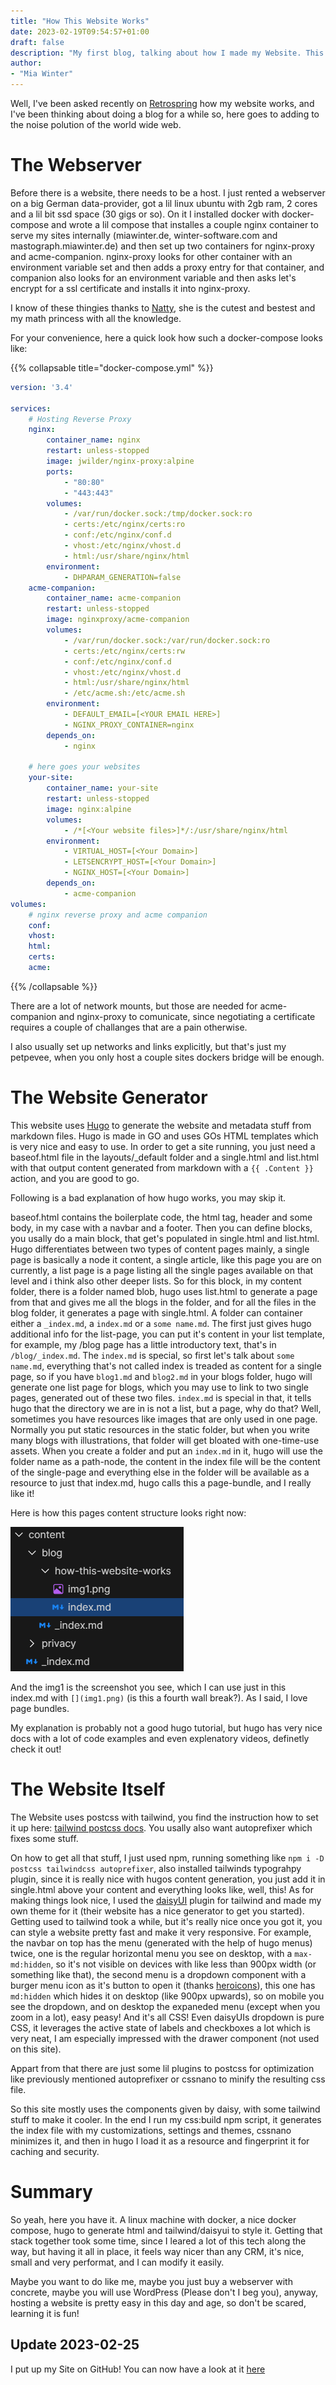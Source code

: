 ```yaml
---
title: "How This Website Works"
date: 2023-02-19T09:54:57+01:00
draft: false
description: "My first blog, talking about how I made my Website. This includes how I host it, how the content is generated and how I styled it."
author:
- "Mia Winter"
---
```


Well, I've been asked recently on [Retrospring](https://retrospring.net/@MiaWinter) how my website works, and I've been thinking
about doing a blog for a while so, here goes to adding to the noise polution of the world wide web.

# The Webserver

Before there is a website, there needs to be a host. I just rented a webserver on a big German data-provider, got a lil linux ubuntu with 2gb ram,
2 cores and a lil bit ssd space (30 gigs or so). On it I installed docker with docker-compose and wrote a lil compose that installes a couple nginx
container to serve my sites internally (miawinter.de, winter-software.com and mastograph.miawinter.de) and then set up two containers for nginx-proxy
and acme-companion. nginx-proxy looks for other container with an environment variable set and then adds a proxy entry for that container, and
companion also looks for an environment variable and then asks let's encrypt for a ssl certificate and installs it into nginx-proxy.

I know of these thingies thanks to [Natty](https://natty.sh), she is the cutest and bestest and my math princess with all the knowledge.

For your convenience, here a quick look how such a docker-compose looks like:

{{% collapsable title="docker-compose.yml" %}}
```yaml
version: '3.4'

services:
    # Hosting Reverse Proxy
    nginx:
        container_name: nginx
        restart: unless-stopped
        image: jwilder/nginx-proxy:alpine
        ports:
            - "80:80"
            - "443:443"
        volumes:
            - /var/run/docker.sock:/tmp/docker.sock:ro
            - certs:/etc/nginx/certs:ro
            - conf:/etc/nginx/conf.d
            - vhost:/etc/nginx/vhost.d
            - html:/usr/share/nginx/html
        environment:
            - DHPARAM_GENERATION=false
    acme-companion:
        container_name: acme-companion
        restart: unless-stopped
        image: nginxproxy/acme-companion
        volumes:
            - /var/run/docker.sock:/var/run/docker.sock:ro
            - certs:/etc/nginx/certs:rw
            - conf:/etc/nginx/conf.d
            - vhost:/etc/nginx/vhost.d
            - html:/usr/share/nginx/html
            - /etc/acme.sh:/etc/acme.sh
        environment:
            - DEFAULT_EMAIL=[<YOUR EMAIL HERE>]
            - NGINX_PROXY_CONTAINER=nginx
        depends_on:
            - nginx

    # here goes your websites
    your-site:
        container_name: your-site
        restart: unless-stopped
        image: nginx:alpine
        volumes:
            - /*[<Your website files>]*/:/usr/share/nginx/html
        environment:
            - VIRTUAL_HOST=[<Your Domain>]
            - LETSENCRYPT_HOST=[<Your Domain>]
            - NGINX_HOST=[<Your Domain>]
        depends_on:
            - acme-companion
volumes:
    # nginx reverse proxy and acme companion
    conf:
    vhost:
    html:
    certs:
    acme:
```
{{% /collapsable %}}

There are a lot of network mounts, but those are needed for acme-companion and nginx-proxy to comunicate, since negotiating a certificate
requires a couple of challanges that are a pain otherwise.

I also usually set up networks and links explicitly, but that's just my petpevee, when you only host a couple sites dockers bridge will be
enough.

# The Website Generator

This website uses [Hugo](https://gohugo.io) to generate the website and metadata stuff from markdown files. Hugo is made in GO and uses GOs
HTML templates which is very nice and easy to use. In order to get a site running, you just need a baseof.html file in the layouts/_default
folder and a single.html and list.html with that output content generated from markdown with a `{{ .Content }}` action, and you are good to go.

Following is a bad explanation of how hugo works, you may skip it.

baseof.html contains the boilerplate code, the html tag, header and some body, in my case with a navbar and a footer. Then you can define blocks,
you usally do a main block, that get's populated in single.html and list.html. Hugo differentiates between two types of content pages mainly,
a single page is basically a node it content, a single article, like this page you are on currently, a list page is a page listing all the single
pages available on that level and i think also other deeper lists. So for this block, in my content folder, there is a folder named blob, hugo uses
list.html to generate a page from that and gives me all the blogs in the folder, and for all the files in the blog folder, it generates a page with
single.html. A folder can container either a `_index.md`, a `index.md` or a `some name.md`. The first just gives hugo additional info for the
list-page, you can put it's content in your list template, for example, my /blog page has a little introductory text, that's in `/blog/_index.md`.
The `index.md` is special, so first let's talk about `some name.md`, everything that's not called index is treaded as content for a single page,
so if you have `blog1.md` and `blog2.md` in your blogs folder, hugo will generate one list page for blogs, which you may use to link to two
single pages, generated out of these two files. `index.md` is special in that, it tells hugo that the directory we are in is not a list, but a page,
why do that? Well, sometimes you have resources like images that are only used in one page. Normally you put static resources in the static folder,
but when you write many blogs with illustrations, that folder will get bloated with one-time-use assets. When you create a folder and put an
`index.md` in it, hugo will use the folder name as a path-node, the content in the index file will be the content of the single-page and everything
else in the folder will be available as a resource to just that index.md, hugo calls this a page-bundle, and I really like it!

Here is how this pages content structure looks right now:

![](img1.png)

And the img1 is the screenshot you see, which I can use just in this index.md with `[](img1.png)` (is this a fourth wall break?). As I said, I love
page bundles.

My explanation is probably not a good hugo tutorial, but hugo has very nice docs with a lot of code examples and even explenatory videos, definetly
check it out!

# The Website Itself

The Website uses postcss with tailwind, you find the instruction how to set it up here:
[tailwind postcss docs](https://tailwindcss.com/docs/installation/using-postcss). You usally also want autoprefixer which fixes some stuff.

On how to get all that stuff, I just used npm, running something like `npm i -D postcss tailwindcss autoprefixer`, also installed tailwinds
typograhpy plugin, since it is really nice with hugos content generation, you just add it in single.html above your content and everything looks
like, well, this! As for making things look nice, I used the [daisyUI](https://daisyui.com/) plugin for tailwind and made my own theme for it
(their website has a nice generator to get you started). Getting used to tailwind took a while, but it's really nice once you got it, you can
style a website pretty fast and make it very responsive. For example, the navbar on top has the menu (generated with the help of hugo menus) twice,
one is the regular horizontal menu you see on desktop, with a `max-md:hidden`, so it's not visible on devices with like less than 900px width
(or something like that), the second menu is a dropdown component with a burger menu icon as it's button to open it
(thanks [heroicons](https://heroicons.com)), this one has `md:hidden` which hides it on desktop (like 900px upwards), so on mobile you see the
dropdown, and on desktop the expaneded menu (except when you zoom in a lot), easy peasy! And it's all CSS! Even daisyUIs dropdown is pure CSS, it
leverages the active state of labels and checkboxes a lot which is very neat, I am especially impressed with the drawer component
(not used on this site).

Appart from that there are just some lil plugins to postcss for optimization like previously mentioned autoprefixer or cssnano to minify the
resulting css file.

So this site mostly uses the components given by daisy, with some tailwind stuff to make it cooler.
In the end I run my css:build npm script, it generates the index file with my customizations, settings and themes, cssnano minimizes it,
and then in hugo I load it as a resource and fingerprint it for caching and security.

# Summary

So yeah, here you have it. A linux machine with docker, a nice docker compose, hugo to generate html and tailwind/daisyui to style it.
Getting that stack together took some time, since I leared a lot of this tech along the way, but having it all in place, it feels way nicer
than any CRM, it's nice, small and very performat, and I can modify it easily.

Maybe you want to do like me, maybe you just buy a webserver with concrete, maybe you will use WordPress (Please don't I beg you), anyway,
hosting a website is pretty easy in this day and age, so don't be scared, learning it is fun!

## Update 2023-02-25

I put up my Site on GitHub! You can now have a look at it [here](https://github.com/miawinter98/miawinter.de)
